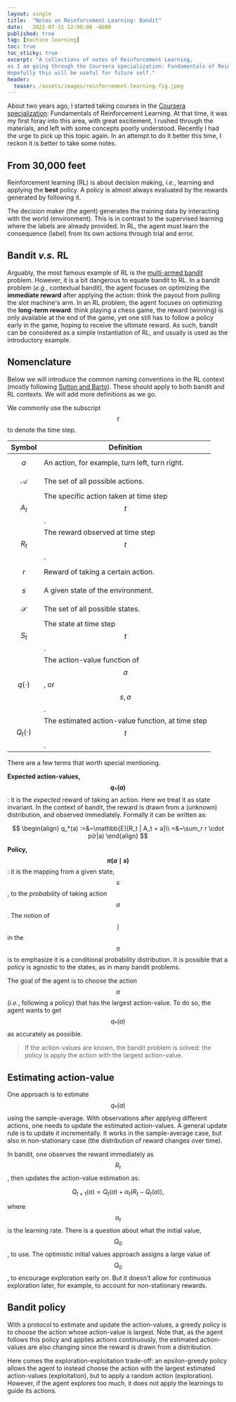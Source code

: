 ```yaml
---
layout: single
title:  "Notes on Reinforcement Learning: Bandit"
date:   2022-07-31 12:00:00 -0600
published: true
tag: [machine learning]
toc: true
toc_sticky: true
excerpt: "A collections of notes of Reinforcement Learning,
as I am going through the Coursera specialization: Fundamentals of Reinforcement Learning.
Hopefully this will be useful for future self."
header:
  teaser: /assets/images/reinforcement-learning-fig.jpeg
---
```


About two years ago, I started taking courses in the [Coursera specialization](https://www.coursera.org/specializations/reinforcement-learning):
Fundamentals of Reinforcement Learning. At that time, it was my first foray into this area, with great excitement, I rushed through the materials, and left with some concepts poorly understood. Recently I had the urge to pick up this topic again. In an attempt to do it better this time, I reckon it is better to take some notes.

## From 30,000 feet
Reinforcement learning (RL) is about decision making, _i.e._, learning and applying the **best** policy. A policy is almost always evaluated by the rewards generated by following it.

The decision maker (the agent) generates the training data by interacting with the world (environment). This is in contrast to the supervised learning where the labels are already provided. In RL, the agent must learn the consequence (label) from its own actions through trial and error.

## Bandit _v.s._ RL
Arguably, the most famous example of RL is the [multi-armed bandit](https://en.wikipedia.org/wiki/Multi-armed_bandit) problem. However, it is a bit dangerous to equate bandit to RL. In a bandit problem (_e.g._, contextual bandit), the agent focuses on optimizing the **immediate reward** after applying the action: think the payout from pulling the slot machine's arm. In an RL problem, the agent focuses on optimizing the **long-term reward**: think playing a chess game, the reward (winning) is only available at the end of the game, yet one still has to follow a policy early in the game, hoping to receive the ultimate reward. As such, bandit can be considered as a simple instantiation of RL, and usually is used as the introductory example.

## Nomenclature
Below we will introduce the common naming conventions in the RL context (mostly following [Sutton and Barto](https://mitpress.mit.edu/books/reinforcement-learning-second-edition)). These should apply to both bandit and RL contexts. We will add more definitions as we go.

We commonly use the subscript $$t$$ to denote the time step.

|          Symbol | Definition                                               |
| --------------: | -------------------------------------------------------- |
|           $$a$$ | An action, for example, turn left, turn right.           |
| $$\mathcal{A}$$ | The set of all possible actions.                         |
|         $$A_t$$ | The specific action taken at time step $$t$$.            |
|         $$R_t$$ | The reward observed at time step $$t$$.                  |
|           $$r$$ | Reward of taking a certain action.                       |
|           $$s$$ | A given state of the environment.                        |
| $$\mathcal{S}$$ | The set of all possible states.                          |
|         $$S_t$$ | The state at time step $$t$$.                            |
|    $$q(\cdot)$$ | The action-value function of $$a$$, or $$s,a$$.          |
|  $$Q_t(\cdot)$$ | The estimated action-value function, at time step $$t$$. |


There are a few terms that worth special mentioning.

**Expected action-values, $$q_*(a)$$**: it is the *expected* reward of taking an action. Here we treat it as state invariant. In the context of bandit, the reward is drawn from a (unknown) distribution, and observed immediately. Formally it can be written as:

$$
\begin{align}
q_*(a)
:=&~\mathbb{E}[R_t | A_t = a]\\
=&~\sum_r r \cdot p(r|a)
\end{align}
$$

**Policy, $$\pi(a \mid s)$$**: it is the mapping from a given state, $$s$$, to the *probability* of taking action $$a$$. The notion of $$\mid$$ in the $$\pi$$ is to emphasize it is a conditional probability distribution. It is possible that a policy is agnostic to the states, as in many bandit problems.

The goal of the agent is to choose the action $$a$$ (_i.e._, following a policy) that has the largest action-value. To do so, the agent wants to get $$q_*(a)$$ as accurately as possible.

>If the action-values are known, the bandit problem is solved: the policy is apply the action with the largest action-value.

## Estimating action-value

One approach is to estimate $$q_*(a)$$ using the sample-average. With observations after applying different actions, one needs to update the estimated action-values.
A general update rule is to update it incrementally. It works in the sample-average case, but also in non-stationary case (the distribution of reward changes over time).

In bandit, one observes the reward immediately as $$R_t$$, then updates the action-value estimation as:

$$
Q_{t+1}(a) = Q_t(a) + \alpha_t (R_t - Q_t(a)),
$$

where $$\alpha_t$$ is the learning rate. There is a question about what the initial value, $$Q_0$$, to use. The optimistic initial values approach assigns a large
value of $$Q_0$$, to encourage exploration early on. But it doesn't allow for continuous exploration later, for example, to account for non-stationary rewards.

## Bandit policy
With a protocol to estimate and update the action-values, a greedy policy is to choose the action whose action-value is largest. Note that, as the agent follows this policy and applies actions continuously, the estimated action-values are also changing since the reward is drawn from a distribution.

Here comes the exploration-exploitation trade-off: an epsilon-greedy policy allows the agent to instead choose the action with the largest estimated action-values (exploitation), but to apply a random action (exploration). However, if the agent explores too much, it does not apply the learnings to guide its actions.
